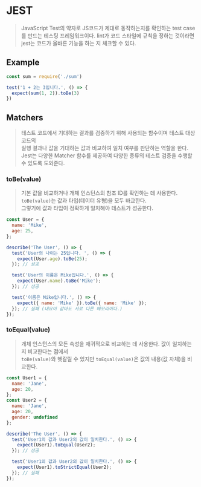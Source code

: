# JEST
> JavaScript Test의 약자로 JS코드가 제대로 동작하는지를 확인하는 test case를 만드는 테스팅 프레임워크이다.
> lint가 코드 스타일에 규칙을 정하는 것이라면 jest는 코드가 올바른 기능을 하는 지 체크할 수 있다.  

## Example
```js
const sum = require('./sum')

test('1 + 2는 3입니다.', () => {
  expect(sum(1, 2)).toBe(3)
})
```

## Matchers
> 테스트 코드에서 기대하는 결과를 검증하기 위해 사용되는 함수이며 테스트 대상 코드의  
> 실행 결과나 값을 기대하는 값과 비교하여 일치 여부를 판단하는 역할을 한다.  
> Jest는 다양한 Matcher 함수를 제공하여 다양한 종류의 테스트 검증을 수행할 수 있도록 도와준다.

### toBe(value)
> 기본 값을 비교하거나 개체 인스턴스의 참조 ID를 확인하는 데 사용한다.  
> `toBe(value)`는 값과 타입(데이터 유형)을 모두 바교한다.  
> 그렇기에 값과 타입이 정확하게 일치해야 테스트가 성공한다.
```js
const User = {
  name: 'Mike',
  age: 25,
};

describe('The User', () => {
  test('User의 나이는 25입니다. ', () => {
    expect(User.age).toBe(25);
  }); // 성공

  test('User의 이름은 Mike입니다.', () => {
    expect(User.name).toBe('Mike');
  }); // 성공

  test('이름은 Mike입니다.', () => {
    expect({ name: 'Mike' }).toBe({ name: 'Mike' });
  }); // 실패 (내요이 같아도 서로 다른 메모리이다.)
});
```

### toEqual(value)
> 개체 인스턴스의 모든 속성을 재귀적으로 비교하는 데 사용한다. 값이 일치하는지 비교한다는 점에서  
> `toBe(value)`와 헷갈릴 수 있지만 `toEqual(value)`은 값의 내용(값 자체)을 비교한다.  
```js
const User1 = {
  name: 'Jane',
  age: 20,
};
const User2 = {
  name: 'Jane',
  age: 20,
  gender: undefined
};

describe('The User', () => {
  test('User1의 값과 User2의 값이 일치한다.', () => {
    expect(User1).toEqual(User2);
  }); // 성공

  test('User1의 값과 User2의 값이 일치한다.', () => {
    expect(User1).toStrictEqual(User2);
  }); // 실패
});
```
